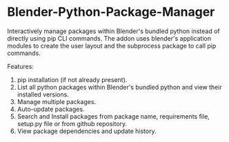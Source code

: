 # Blender-Python-Package-Manager
Interactively manage packages within Blender's bundled python instead of directly using pip CLI commands. The addon uses blender's application modules to create the user layout and the subprocess package to call pip commands.

Features:
1. pip installation (if not already present). 
2. List all python packages within Blender's bundled python and view their installed versions.
3. Manage multiple packages. 
4. Auto-update packages.
5. Search and Install packages from package name, requirements file, setup.py file or from github repository.
6. View package dependencies and update history.
